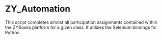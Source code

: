 # ZY_Automation

This script completes almost all participation assignments contained within the ZYBooks platform for a given class. It utilizes the Selenium bindings for Python.
